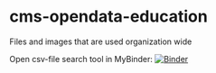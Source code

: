 # cms-opendata-education
Files and images that are used organization wide

Open csv-file search tool in MyBinder: [![Binder](https://mybinder.org/badge_logo.svg)](https://mybinder.org/v2/gh/cms-opendata-education/cms-opendata-education/master?filepath=csvFileDocumentation.ipynb)
